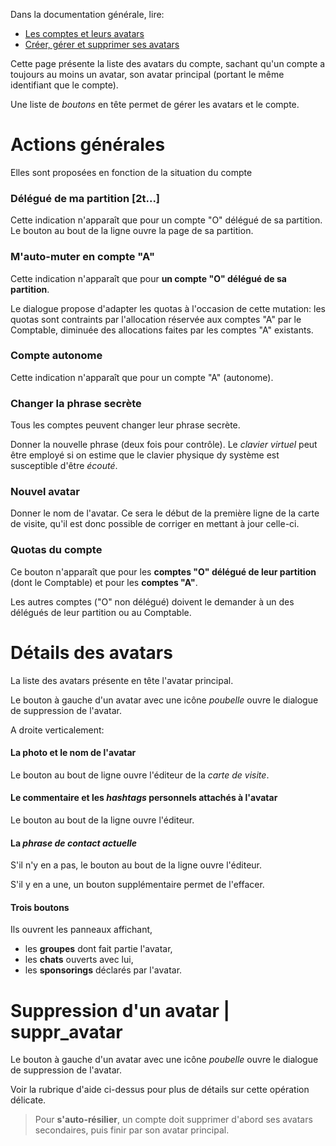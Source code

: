 Dans la documentation générale, lire:
- <a href="$$/appli/comptes.html" target="_blank">Les comptes et leurs avatars</a>
- <a href="$$/appli/avatars.html" target="_blank">Créer, gérer et supprimer ses avatars</a>

Cette page présente la liste des avatars du compte, sachant qu'un compte a toujours au moins un avatar, son avatar principal (portant le même identifiant que le compte).

Une liste de _boutons_ en tête permet de gérer les avatars et le compte.

# Actions générales
Elles sont proposées en fonction de la situation du compte

### Délégué de ma partition [2t...]
Cette indication n'apparaît que pour un compte "O" délégué de sa partition. Le bouton au bout de la ligne ouvre la page de sa partition.

### M'auto-muter en compte "A"
Cette indication n'apparaît que pour **un compte "O" délégué de sa partition**.

Le dialogue propose d'adapter les quotas à l'occasion de cette mutation: les quotas sont contraints par l'allocation réservée aux comptes "A" par le Comptable, diminuée des allocations faites par les comptes "A" existants.

### Compte autonome
Cette indication n'apparaît que pour un compte "A" (autonome).

### Changer la phrase secrète
Tous les comptes peuvent changer leur phrase secrète.

Donner la nouvelle phrase (deux fois pour contrôle). Le _clavier virtuel_ peut être employé si on estime que le clavier physique dy système est susceptible d'être _écouté_.

### Nouvel avatar
Donner le nom de l'avatar. Ce sera le début de la première ligne de la carte de visite, qu'il est donc possible de corriger en mettant à jour celle-ci.

### Quotas du compte
Ce bouton n'apparaît que pour les **comptes "O" délégué de leur partition** (dont le Comptable) et pour les **comptes "A"**.

Les autres comptes ("O" non délégué) doivent le demander à un des délégués de leur partition ou au Comptable.

# Détails des avatars
La liste des avatars présente en tête l'avatar principal.

Le bouton à gauche d'un avatar avec une icône _poubelle_ ouvre le dialogue de suppression de l'avatar.

A droite verticalement:

#### La photo et le nom de l'avatar
Le bouton au bout de ligne ouvre l'éditeur de la _carte de visite_.

#### Le commentaire et les _hashtags_ personnels attachés à l'avatar
Le bouton au bout de la ligne ouvre l'éditeur.

#### La _phrase de contact actuelle_ 
S'il n'y en a pas, le bouton au bout de la ligne ouvre l'éditeur.

S'il y en a une, un bouton supplémentaire permet de l'effacer.

#### Trois boutons
Ils ouvrent les panneaux affichant,
- les **groupes** dont fait partie l'avatar,
- les **chats** ouverts avec lui,
- les **sponsorings** déclarés par l'avatar.

# Suppression d'un avatar | suppr_avatar
Le bouton à gauche d'un avatar avec une icône _poubelle_ ouvre le dialogue de suppression de l'avatar.

Voir la rubrique d'aide ci-dessus pour plus de détails sur cette opération délicate.

> Pour **s'auto-résilier**, un compte doit supprimer d'abord ses avatars secondaires, puis finir par son avatar principal.
